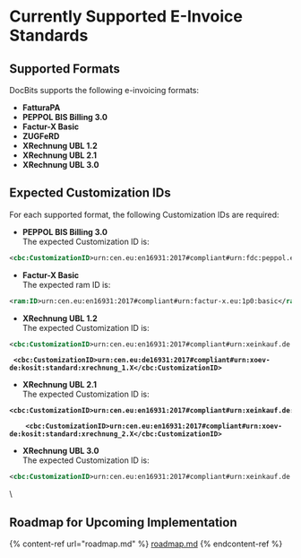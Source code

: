 # Currently Supported E-Invoice Standards

## Supported Formats

DocBits supports the following e-invoicing formats:

* **FatturaPA**
* **PEPPOL BIS Billing 3.0**
* **Factur-X Basic**
* **ZUGFeRD**
* **XRechnung UBL 1.2**
* **XRechnung UBL 2.1**
* **XRechnung UBL 3.0**

## Expected Customization IDs

For each supported format, the following Customization IDs are required:

* **PEPPOL BIS Billing 3.0**\
  The expected Customization ID is:

```xml
<cbc:CustomizationID>urn:cen.eu:en16931:2017#compliant#urn:fdc:peppol.eu:2017:poacc:billing:3.0</cbc:CustomizationID>
```

* **Factur-X Basic**\
  The expected ram ID is:

```xml
<ram:ID>urn:cen.eu:en16931:2017#compliant#urn:factur-x.eu:1p0:basic</ram:ID>
```

* **XRechnung UBL 1.2**\
  The expected Customization ID is:

```xml
<cbc:CustomizationID>urn:cen.eu:en16931:2017#compliant#urn:xeinkauf.de:kosit:xrechnung_1.X</cbc:CustomizationID>
```

<pre class="language-xml"><code class="lang-xml"><strong> &#x3C;cbc:CustomizationID>urn:cen.eu:de16931:2017#compliant#urn:xoev-de:kosit:standard:xrechnung_1.X&#x3C;/cbc:CustomizationID>
</strong></code></pre>

* **XRechnung UBL 2.1**\
  The expected Customization ID is:

<pre class="language-xml"><code class="lang-xml"><strong>&#x3C;cbc:CustomizationID>urn:cen.eu:en16931:2017#compliant#urn:xeinkauf.de:kosit:xrechnung_2.X&#x3C;/cbc:CustomizationID>
</strong></code></pre>

<pre class="language-xml"><code class="lang-xml"><strong>    &#x3C;cbc:CustomizationID>urn:cen.eu:en16931:2017#compliant#urn:xoev-de:kosit:standard:xrechnung_2.X&#x3C;/cbc:CustomizationID>
</strong></code></pre>

* **XRechnung UBL 3.0**\
  The expected Customization ID is:

```xml
<cbc:CustomizationID>urn:cen.eu:en16931:2017#compliant#urn:xeinkauf.de:kosit:xrechnung_3.X</cbc:CustomizationID>
```

\


## Roadmap for Upcoming Implementation

{% content-ref url="roadmap.md" %}
[roadmap.md](roadmap.md)
{% endcontent-ref %}
